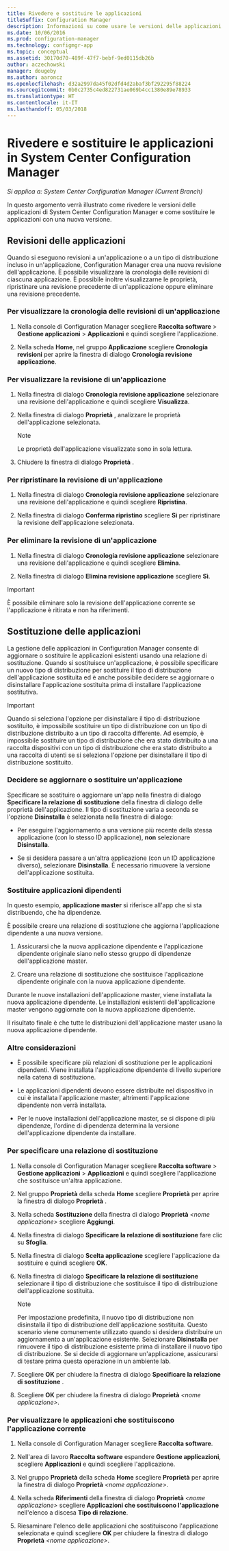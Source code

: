```yaml
---
title: Rivedere e sostituire le applicazioni
titleSuffix: Configuration Manager
description: Informazioni su come usare le versioni delle applicazioni in System Center Configuration Manager e sostituire le applicazioni.
ms.date: 10/06/2016
ms.prod: configuration-manager
ms.technology: configmgr-app
ms.topic: conceptual
ms.assetid: 30170d70-489f-47f7-bebf-9ed0115db26b
author: aczechowski
manager: dougeby
ms.author: aaroncz
ms.openlocfilehash: d32a2997da45f02dfd4d2abaf3bf292295f88224
ms.sourcegitcommit: 0b0c2735c4ed822731ae069b4cc1380e89e78933
ms.translationtype: HT
ms.contentlocale: it-IT
ms.lasthandoff: 05/03/2018
---
```

# <a name="revise-and-supersede-applications-in-system-center-configuration-manager"></a>Rivedere e sostituire le applicazioni in System Center Configuration Manager

*Si applica a: System Center Configuration Manager (Current Branch)*

In questo argomento verrà illustrato come rivedere le versioni delle applicazioni di System Center Configuration Manager e come sostituire le applicazioni con una nuova versione.  

##  <a name="application-revisions"></a>Revisioni delle applicazioni  
 Quando si eseguono revisioni a un'applicazione o a un tipo di distribuzione incluso in un'applicazione, Configuration Manager crea una nuova revisione dell'applicazione. È possibile visualizzare la cronologia delle revisioni di ciascuna applicazione. È possibile inoltre visualizzarne le proprietà, ripristinare una revisione precedente di un'applicazione oppure eliminare una revisione precedente.  

### <a name="to-display-an-application-revision-history"></a>Per visualizzare la cronologia delle revisioni di un'applicazione  

1.  Nella console di Configuration Manager scegliere **Raccolta software**  > **Gestione applicazioni** > **Applicazioni** e quindi scegliere l'applicazione.  

3.  Nella scheda **Home**, nel gruppo **Applicazione** scegliere **Cronologia revisioni** per aprire la finestra di dialogo **Cronologia revisione applicazione**.  

### <a name="to-view-an-application-revision"></a>Per visualizzare la revisione di un'applicazione  

1.  Nella finestra di dialogo **Cronologia revisione applicazione** selezionare una revisione dell'applicazione e quindi scegliere **Visualizza**.  

2.  Nella finestra di dialogo **Proprietà** , analizzare le proprietà dell'applicazione selezionata.  

    > [!NOTE]  
    >  Le proprietà dell'applicazione visualizzate sono in sola lettura.  

3.  Chiudere la finestra di dialogo **Proprietà** .  

### <a name="to-restore-an-application-revision"></a>Per ripristinare la revisione di un'applicazione  

1.  Nella finestra di dialogo **Cronologia revisione applicazione** selezionare una revisione dell'applicazione e quindi scegliere **Ripristina**.  

2.  Nella finestra di dialogo **Conferma ripristino** scegliere **Sì** per ripristinare la revisione dell'applicazione selezionata.  

### <a name="to-delete-an-application-revision"></a>Per eliminare la revisione di un'applicazione  

1.  Nella finestra di dialogo **Cronologia revisione applicazione** selezionare una revisione dell'applicazione e quindi scegliere **Elimina**.  

2.  Nella finestra di dialogo **Elimina revisione applicazione** scegliere **Sì**.  

> [!IMPORTANT]  
>  È possibile eliminare solo la revisione dell'applicazione corrente se l'applicazione è ritirata e non ha riferimenti.  

##  <a name="application-supersedence"></a>Sostituzione delle applicazioni  
 La gestione delle applicazioni in Configuration Manager consente di aggiornare o sostituire le applicazioni esistenti usando una relazione di sostituzione. Quando si sostituisce un'applicazione, è possibile specificare un nuovo tipo di distribuzione per sostituire il tipo di distribuzione dell'applicazione sostituita ed è anche possibile decidere se aggiornare o disinstallare l'applicazione sostituita prima di installare l'applicazione sostitutiva.  

> [!IMPORTANT]  
>  Quando si seleziona l'opzione per disinstallare il tipo di distribuzione sostituito, è impossibile sostituire un tipo di distribuzione con un tipo di distribuzione distribuito a un tipo di raccolta differente.  Ad esempio, è impossibile sostituire un tipo di distribuzione che era stato distribuito a una raccolta dispositivi con un tipo di distribuzione che era stato distribuito a una raccolta di utenti se si seleziona l'opzione per disinstallare il tipo di distribuzione sostituito.  

### <a name="decide-whether-to-upgrade-or-replace-an-application"></a>Decidere se aggiornare o sostituire un'applicazione  
 Specificare se sostituire o aggiornare un'app nella finestra di dialogo **Specificare la relazione di sostituzione** della finestra di dialogo delle proprietà dell'applicazione. Il tipo di sostituzione varia a seconda se l'opzione **Disinstalla** è selezionata nella finestra di dialogo:  

-   Per eseguire l'aggiornamento a una versione più recente della stessa applicazione (con lo stesso ID applicazione), **non** selezionare **Disinstalla**.  

-   Se si desidera passare a un'altra applicazione (con un ID applicazione diverso), selezionare **Disinstalla**. È necessario rimuovere la versione dell'applicazione sostituita.  

### <a name="supersede-dependent-applications"></a>Sostituire applicazioni dipendenti  
 In questo esempio, **applicazione master** si riferisce all'app che si sta distribuendo, che ha dipendenze.  

 È possibile creare una relazione di sostituzione che aggiorna l'applicazione dipendente a una nuova versione.  

1.  Assicurarsi che la nuova applicazione dipendente e l'applicazione dipendente originale siano nello stesso gruppo di dipendenze dell'applicazione master.  

2.  Creare una relazione di sostituzione che sostituisce l'applicazione dipendente originale con la nuova applicazione dipendente.  

 Durante le nuove installazioni dell'applicazione master, viene installata la nuova applicazione dipendente. Le installazioni esistenti dell'applicazione master vengono aggiornate con la nuova applicazione dipendente.  

 Il risultato finale è che tutte le distribuzioni dell'applicazione master usano la nuova applicazione dipendente.  

### <a name="further-considerations"></a>Altre considerazioni  

-   È possibile specificare più relazioni di sostituzione per le applicazioni dipendenti. Viene installata l'applicazione dipendente di livello superiore nella catena di sostituzione.  

-   Le applicazioni dipendenti devono essere distribuite nel dispositivo in cui è installata l'applicazione master, altrimenti l'applicazione dipendente non verrà installata.  

-   Per le nuove installazioni dell'applicazione master, se si dispone di più dipendenze, l'ordine di dipendenza determina la versione dell'applicazione dipendente da installare.  

### <a name="to-specify-a-supersedence-relationship"></a>Per specificare una relazione di sostituzione  

1.  Nella console di Configuration Manager scegliere **Raccolta software**  > **Gestione applicazioni** > **Applicazioni** e quindi scegliere l'applicazione che sostituisce un'altra applicazione.  

3.  Nel gruppo **Proprietà** della scheda **Home** scegliere **Proprietà** per aprire la finestra di dialogo **Proprietà** <nome applicazione>.  

4.  Nella scheda **Sostituzione** della finestra di dialogo **Proprietà** *<nome applicazione\>* scegliere **Aggiungi**.  

5.  Nella finestra di dialogo **Specificare la relazione di sostituzione** fare clic su **Sfoglia**.  

6.  Nella finestra di dialogo **Scelta applicazione** scegliere l'applicazione da sostituire e quindi scegliere **OK**.  

7.  Nella finestra di dialogo **Specificare la relazione di sostituzione** selezionare il tipo di distribuzione che sostituisce il tipo di distribuzione dell'applicazione sostituita.  

    > [!NOTE]  
    >  Per impostazione predefinita, il nuovo tipo di distribuzione non disinstalla il tipo di distribuzione dell'applicazione sostituita. Questo scenario viene comunemente utilizzato quando si desidera distribuire un aggiornamento a un'applicazione esistente. Selezionare **Disinstalla** per rimuovere il tipo di distribuzione esistente prima di installare il nuovo tipo di distribuzione. Se si decide di aggiornare un'applicazione, assicurarsi di testare prima questa operazione in un ambiente lab.  

8.  Scegliere **OK** per chiudere la finestra di dialogo **Specificare la relazione di sostituzione** .  

9. Scegliere **OK** per chiudere la finestra di dialogo **Proprietà** *<nome applicazione\>*.  

### <a name="to-display-applications-that-supersede-the-current-application"></a>Per visualizzare le applicazioni che sostituiscono l'applicazione corrente  

1.  Nella console di Configuration Manager scegliere **Raccolta software**.  

2.  Nell'area di lavoro **Raccolta software** espandere **Gestione applicazioni**, scegliere **Applicazioni** e quindi scegliere l'applicazione.  

3.  Nel gruppo **Proprietà** della scheda **Home** scegliere **Proprietà** per aprire la finestra di dialogo **Proprietà** *<nome applicazione\>*.  

4.  Nella scheda **Riferimenti** della finestra di dialogo **Proprietà** *<nome applicazione\>* scegliere **Applicazioni che sostituiscono l'applicazione** nell'elenco a discesa **Tipo di relazione**.  

5.  Riesaminare l'elenco delle applicazioni che sostituiscono l'applicazione selezionata e quindi scegliere **OK** per chiudere la finestra di dialogo **Proprietà** *<nome applicazione\>*.  
